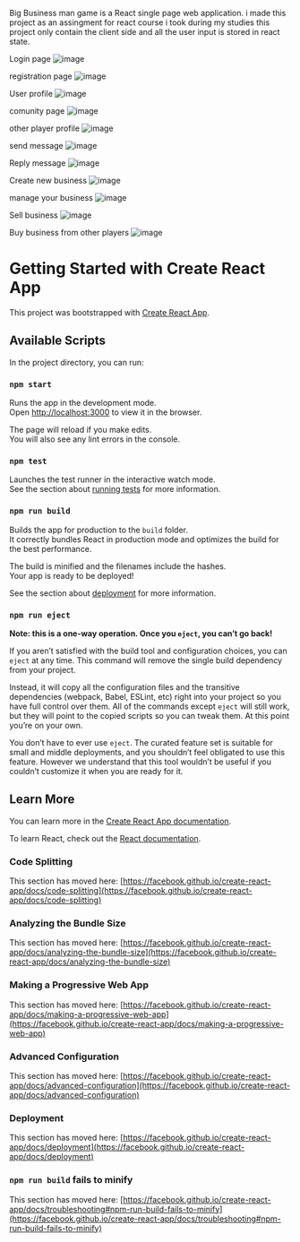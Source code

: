 Big Business man game is a React single page web application.
i made this project as an assingment for react course i took during my studies
this project only contain the client side and all the user input is stored in react state.

Login page
![image](https://user-images.githubusercontent.com/70157456/162615335-1fa23f2d-f482-4239-b6d0-1ca4425d1b6a.png)

registration page 
![image](https://user-images.githubusercontent.com/70157456/162615318-63434851-59e7-40b6-8237-57b368f9c845.png)

User profile
![image](https://user-images.githubusercontent.com/70157456/162615369-fc49dec1-58c8-4135-a066-c6ced58bba6c.png)

comunity page
![image](https://user-images.githubusercontent.com/70157456/162615392-f3c7afe7-26c2-47f3-88cf-c168620dfe0b.png)

other player profile
![image](https://user-images.githubusercontent.com/70157456/162615418-7ad366e0-ff54-4704-8f44-d55e2de3defb.png)

send message
![image](https://user-images.githubusercontent.com/70157456/162615442-6af26d70-2347-4d40-b0d3-4a482d0a3fe6.png)

Reply message
![image](https://user-images.githubusercontent.com/70157456/162615653-391e6d9f-470c-42b9-9b8c-27aeb9e50d73.png)

Create new business
![image](https://user-images.githubusercontent.com/70157456/162615520-14873ed2-1a2f-4f55-af51-808016dfd40f.png)

manage your business
![image](https://user-images.githubusercontent.com/70157456/162615555-38613ca8-3138-4766-bf7d-73e136d5deb0.png)

Sell business
![image](https://user-images.githubusercontent.com/70157456/162615579-e6a9d18d-bcf4-467d-90b3-0454a82feee4.png)

Buy business from other players
![image](https://user-images.githubusercontent.com/70157456/162615630-bf7f5961-8cfe-4d34-bb71-119c7ce12d07.png)



# Getting Started with Create React App

This project was bootstrapped with [Create React App](https://github.com/facebook/create-react-app).

## Available Scripts

In the project directory, you can run:

### `npm start`

Runs the app in the development mode.\
Open [http://localhost:3000](http://localhost:3000) to view it in the browser.

The page will reload if you make edits.\
You will also see any lint errors in the console.

### `npm test`

Launches the test runner in the interactive watch mode.\
See the section about [running tests](https://facebook.github.io/create-react-app/docs/running-tests) for more information.

### `npm run build`

Builds the app for production to the `build` folder.\
It correctly bundles React in production mode and optimizes the build for the best performance.

The build is minified and the filenames include the hashes.\
Your app is ready to be deployed!

See the section about [deployment](https://facebook.github.io/create-react-app/docs/deployment) for more information.

### `npm run eject`

**Note: this is a one-way operation. Once you `eject`, you can’t go back!**

If you aren’t satisfied with the build tool and configuration choices, you can `eject` at any time. This command will remove the single build dependency from your project.

Instead, it will copy all the configuration files and the transitive dependencies (webpack, Babel, ESLint, etc) right into your project so you have full control over them. All of the commands except `eject` will still work, but they will point to the copied scripts so you can tweak them. At this point you’re on your own.

You don’t have to ever use `eject`. The curated feature set is suitable for small and middle deployments, and you shouldn’t feel obligated to use this feature. However we understand that this tool wouldn’t be useful if you couldn’t customize it when you are ready for it.

## Learn More

You can learn more in the [Create React App documentation](https://facebook.github.io/create-react-app/docs/getting-started).

To learn React, check out the [React documentation](https://reactjs.org/).

### Code Splitting

This section has moved here: [https://facebook.github.io/create-react-app/docs/code-splitting](https://facebook.github.io/create-react-app/docs/code-splitting)

### Analyzing the Bundle Size

This section has moved here: [https://facebook.github.io/create-react-app/docs/analyzing-the-bundle-size](https://facebook.github.io/create-react-app/docs/analyzing-the-bundle-size)

### Making a Progressive Web App

This section has moved here: [https://facebook.github.io/create-react-app/docs/making-a-progressive-web-app](https://facebook.github.io/create-react-app/docs/making-a-progressive-web-app)

### Advanced Configuration

This section has moved here: [https://facebook.github.io/create-react-app/docs/advanced-configuration](https://facebook.github.io/create-react-app/docs/advanced-configuration)

### Deployment

This section has moved here: [https://facebook.github.io/create-react-app/docs/deployment](https://facebook.github.io/create-react-app/docs/deployment)

### `npm run build` fails to minify

This section has moved here: [https://facebook.github.io/create-react-app/docs/troubleshooting#npm-run-build-fails-to-minify](https://facebook.github.io/create-react-app/docs/troubleshooting#npm-run-build-fails-to-minify)
